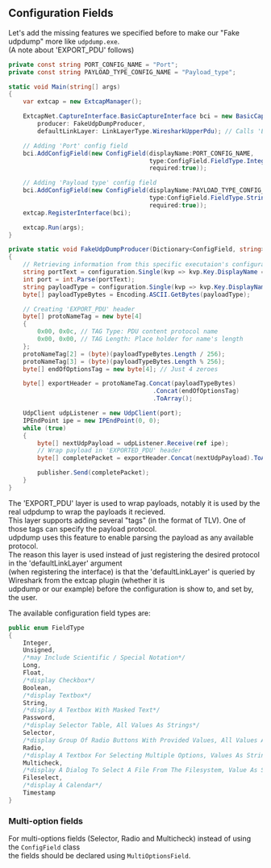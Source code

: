 ## Configuration Fields

Let's add the missing features we specified before to make our "Fake udpdump" more like `udpdump.exe`.  
(A note about 'EXPORT_PDU' follows)
```C#
private const string PORT_CONFIG_NAME = "Port";
private const string PAYLOAD_TYPE_CONFIG_NAME = "Payload_type";

static void Main(string[] args)
{
    var extcap = new ExtcapManager();

    ExtcapNet.CaptureInterface.BasicCaptureInterface bci = new BasicCaptureInterface(displayName: "Fake udpdump",
        producer: FakeUdpDumpProducer,
        defaultLinkLayer: LinkLayerType.WiresharkUpperPdu); // Calls 'EXPORTED_PDU' dissector

    // Adding 'Port' config field
    bci.AddConfigField(new ConfigField(displayName:PORT_CONFIG_NAME, 
                                       type:ConfigField.FieldType.Integer, 
                                       required:true));

    // Adding 'Payload type' config field
    bci.AddConfigField(new ConfigField(displayName:PAYLOAD_TYPE_CONFIG_NAME, 
                                       type:ConfigField.FieldType.String, 
                                       required:true));
    extcap.RegisterInterface(bci);

    extcap.Run(args);
}

private static void FakeUdpDumpProducer(Dictionary<ConfigField, string> configuration, IPacketsPublisher publisher)
{
    // Retrieving information from this specific executaion's configuration
    string portText = configuration.Single(kvp => kvp.Key.DisplayName == PORT_CONFIG_NAME).Value;
    int port = int.Parse(portText);
    string payloadType = configuration.Single(kvp => kvp.Key.DisplayName == PAYLOAD_TYPE_CONFIG_NAME).Value;
    byte[] payloadTypeBytes = Encoding.ASCII.GetBytes(payloadType);

    // Creating 'EXPORT_PDU' header
    byte[] protoNameTag = new byte[4]
    {
        0x00, 0x0c, // TAG Type: PDU content protocol name
        0x00, 0x00, // TAG Length: Place holder for name's length
    };
    protoNameTag[2] = (byte)(payloadTypeBytes.Length / 256);
    protoNameTag[3] = (byte)(payloadTypeBytes.Length % 256);
    byte[] endOfOptionsTag = new byte[4]; // Just 4 zeroes

    byte[] exportHeader = protoNameTag.Concat(payloadTypeBytes)
                                        .Concat(endOfOptionsTag)
                                        .ToArray();

    UdpClient udpListener = new UdpClient(port);
    IPEndPoint ipe = new IPEndPoint(0, 0);
    while (true)
    {
        byte[] nextUdpPayload = udpListener.Receive(ref ipe);
        // Wrap payload in 'EXPORTED_PDU' header
        byte[] completePacket = exportHeader.Concat(nextUdpPayload).ToArray();

        publisher.Send(completePacket);
    }
}
```

The 'EXPORT_PDU' layer is used to wrap payloads, notably it is used by the real udpdump to wrap the payloads it recieved.  
This layer supports adding several "tags" (in the format of TLV). One of those tags can specify the payload protocol.  
udpdump uses this feature to enable parsing the payload as any available protocol.  
The reason this layer is used instead of just registering the desired protocol in the 'defaultLinkLayer' argument  
(when registering the interface) is that the 'defaultLinkLayer' is queried by Wireshark from the extcap plugin (whether it is  
udpdump or our example) before the configuration is show to, and set by, the user.

The available configuration field types are:
```C#
public enum FieldType
{
    Integer,
    Unsigned,
    /*may Include Scientific / Special Notation*/
    Long,
    Float,
    /*display Checkbox*/
    Boolean,
    /*display Textbox*/
    String,
    /*display A Textbox With Masked Text*/
    Password,
    /*display Selector Table, All Values As Strings*/
    Selector,
    /*display Group Of Radio Buttons With Provided Values, All Values As Strings*/
    Radio,
    /*display A Textbox For Selecting Multiple Options, Values As Strings*/
    Multicheck,
    /*display A Dialog To Select A File From The Filesystem, Value As String*/
    Fileselect,
    /*display A Calendar*/
    Timestamp
}
```

### Multi-option fields
For multi-options fields (Selector, Radio and Multicheck) instead of using the `ConfigField` class  
the fields should be declared using `MultiOptionsField`.
